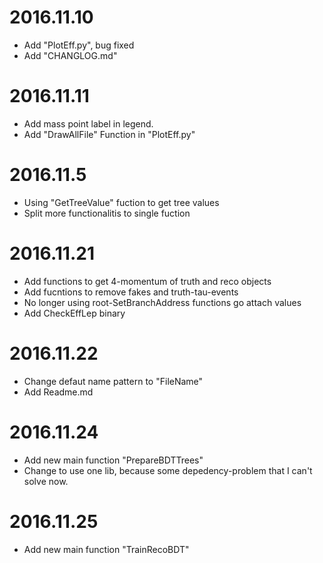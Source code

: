 # 2016.11.10
* Add "PlotEff.py", bug fixed
* Add "CHANGLOG.md"

# 2016.11.11
* Add mass point label in legend.
* Add "DrawAllFile" Function in "PlotEff.py"

# 2016.11.5
* Using "GetTreeValue" fuction to get tree values
* Split more functionalitis to single fuction

# 2016.11.21
* Add functions to get 4-momentum of truth and reco objects
* Add fucntions to remove fakes and truth-tau-events
* No longer using root-SetBranchAddress functions go attach values
* Add CheckEffLep binary

# 2016.11.22
* Change defaut name pattern to "FileName"
* Add Readme.md

# 2016.11.24
* Add new main function "PrepareBDTTrees"
* Change to use one lib, because some depedency-problem that I can't solve now.

# 2016.11.25
* Add new main function "TrainRecoBDT"
